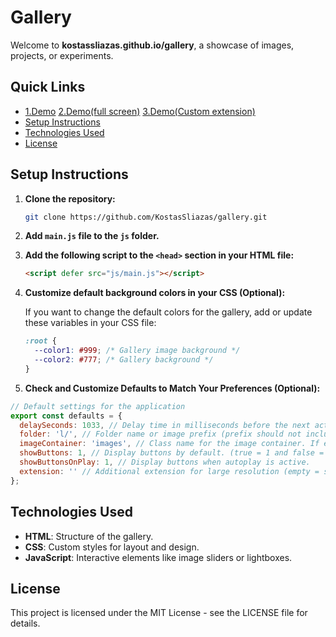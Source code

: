 # Gallery

Welcome to **kostassliazas.github.io/gallery**, a showcase of images, projects, or experiments.
## Quick Links

- [1.Demo](https://kostassliazas.github.io/gallery/#demo)  [2.Demo(full screen)](https://kostassliazas.github.io/gallery/dist/#demo) [3.Demo(Custom extension)](https://kostassliazas.github.io/K7/)
- [Setup Instructions](#setup-instructions)
- [Technologies Used](#technologies-used)
- [License](#license)

## Setup Instructions

1. **Clone the repository:**
    ```bash
    git clone https://github.com/KostasSliazas/gallery.git
    ```

2. **Add `main.js` file to the `js` folder.**

3. **Add the following script to the `<head>` section in your HTML file:**
    ```html
    <script defer src="js/main.js"></script>
    ```

4. **Customize default background colors in your CSS (Optional):**

    If you want to change the default colors for the gallery, add or update these variables in your CSS file:
    ```css
    :root {
      --color1: #999; /* Gallery image background */
      --color2: #777; /* Gallery background */
    }
    ``` 
5. **Check and Customize Defaults to Match Your Preferences (Optional):**  
```javascript
// Default settings for the application
export const defaults = {
  delaySeconds: 1033, // Delay time in milliseconds before the next action.
  folder: 'l/', // Folder name or image prefix (prefix should not include '/').
  imageContainer: 'images', // Class name for the image container. If empty, all images are selected.
  showButtons: 1, // Display buttons by default. (true = 1 and false = 0)
  showButtonsOnPlay: 1, // Display buttons when autoplay is active.
  extension: '' // Additional extension for large resolution (empty = same image extension).
};
```

## Technologies Used

- **HTML**: Structure of the gallery.
- **CSS**: Custom styles for layout and design.
- **JavaScript**: Interactive elements like image sliders or lightboxes.

## License

This project is licensed under the MIT License - see the LICENSE file for details.
